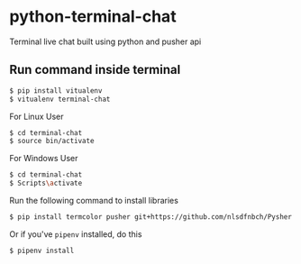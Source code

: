 # python-terminal-chat
Terminal live chat built using python and pusher api

## Run command inside terminal
```bash
$ pip install vitualenv
$ vitualenv terminal-chat
```

For Linux User
```bash
$ cd terminal-chat
$ source bin/activate
```

For Windows User
```bash
$ cd terminal-chat
$ Scripts\activate
```

Run the following command to install libraries
```bash
$ pip install termcolor pusher git+https://github.com/nlsdfnbch/Pysher.git python-dotenv
```

Or if you've `pipenv` installed, do this
```bash
$ pipenv install
```